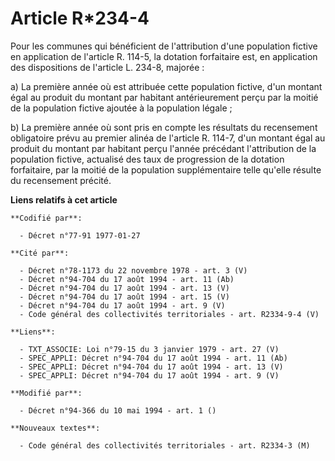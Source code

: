 # Article R*234-4

Pour les communes qui bénéficient de l'attribution d'une population fictive en application de l'article R. 114-5, la dotation
forfaitaire est, en application des dispositions de l'article L. 234-8, majorée :

a) La première année où est attribuée cette population fictive, d'un montant égal au produit du montant par habitant
antérieurement perçu par la moitié de la population fictive ajoutée à la population légale ;

b) La première année où sont pris en compte les résultats du recensement obligatoire prévu au premier alinéa de l'article R.
114-7, d'un montant égal au produit du montant par habitant perçu l'année précédant l'attribution de la population fictive,
actualisé des taux de progression de la dotation forfaitaire, par la moitié de la population supplémentaire telle qu'elle
résulte du recensement précité.

**Liens relatifs à cet article**

	**Codifié par**:

	  - Décret n°77-91 1977-01-27

	**Cité par**:

	  - Décret n°78-1173 du 22 novembre 1978 - art. 3 (V)
	  - Décret n°94-704 du 17 août 1994 - art. 11 (Ab)
	  - Décret n°94-704 du 17 août 1994 - art. 13 (V)
	  - Décret n°94-704 du 17 août 1994 - art. 15 (V)
	  - Décret n°94-704 du 17 août 1994 - art. 9 (V)
	  - Code général des collectivités territoriales - art. R2334-9-4 (V)

	**Liens**:

	  - TXT_ASSOCIE: Loi n°79-15 du 3 janvier 1979 - art. 27 (V)
	  - SPEC_APPLI: Décret n°94-704 du 17 août 1994 - art. 11 (Ab)
	  - SPEC_APPLI: Décret n°94-704 du 17 août 1994 - art. 13 (V)
	  - SPEC_APPLI: Décret n°94-704 du 17 août 1994 - art. 9 (V)

	**Modifié par**:

	  - Décret n°94-366 du 10 mai 1994 - art. 1 ()

	**Nouveaux textes**:

	  - Code général des collectivités territoriales - art. R2334-3 (M)
